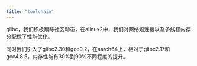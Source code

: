 ```yaml
---
title: "toolchain"
---
```


glibc，我们积极跟踪社区动态，在alinux2中，我们对网络短连接以及多线程内存分配做了性能优化。

同时我们引入了glibc2.30和gcc9.2，在aarch64上，相对于glibc2.17和gcc4.8.5，内存性能有30%到90%不同程度的提升。